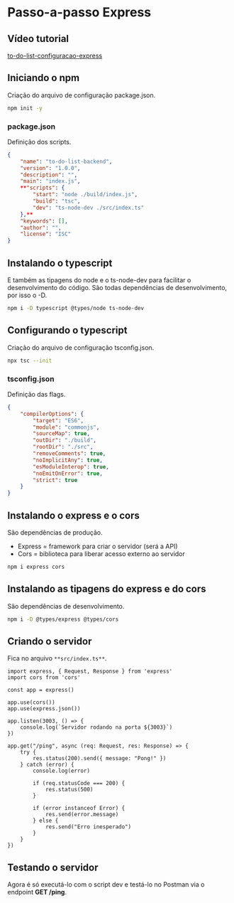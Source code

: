 # Passo-a-passo Express

## Vídeo tutorial

[to-do-list-configuracao-express](https://drive.google.com/file/d/1-LD9ECyKBvkZpQST5h8Du2VNSWcnpcpG/view?usp=share_link)

## Iniciando o npm

Criação do arquivo de configuração package.json.

```bash
npm init -y
```

### package.json

Definição dos scripts.

```json
{
    "name": "to-do-list-backend",
    "version": "1.0.0",
    "description": "",
    "main": "index.js",
    **"scripts": {
        "start": "node ./build/index.js",
        "build": "tsc",
        "dev": "ts-node-dev ./src/index.ts"
    },**
    "keywords": [],
    "author": "",
    "license": "ISC"
}
```

## Instalando o typescript

E também as tipagens do node e o ts-node-dev para facilitar o desenvolvimento do código. São todas dependências de desenvolvimento, por isso o -D.

```bash
npm i -D typescript @types/node ts-node-dev
```

## Configurando o typescript

Criação do arquivo de configuração tsconfig.json.

```bash
npx tsc --init
```

### tsconfig.json

Definição das flags.

```json
{
    "compilerOptions": {
        "target": "ES6",
        "module": "commonjs",   
        "sourceMap": true,       
        "outDir": "./build",      
        "rootDir": "./src",       
        "removeComments": true,   
        "noImplicitAny": true,      
        "esModuleInterop": true,
        "noEmitOnError": true,
        "strict": true
    }
}
```

## Instalando o express e o cors

São dependências de produção.

- Express = framework para criar o servidor (será a API)
- Cors = biblioteca para liberar acesso externo ao servidor

```bash
npm i express cors
```

## Instalando as tipagens do express e do cors

São dependências de desenvolvimento.

```bash
npm i -D @types/express @types/cors
```

## Criando o servidor

Fica no arquivo `**src/index.ts**`.

```tsx
import express, { Request, Response } from 'express'
import cors from 'cors'

const app = express()

app.use(cors())
app.use(express.json())

app.listen(3003, () => {
    console.log(`Servidor rodando na porta ${3003}`)
})

app.get("/ping", async (req: Request, res: Response) => {
    try {
        res.status(200).send({ message: "Pong!" })
    } catch (error) {
        console.log(error)

        if (req.statusCode === 200) {
            res.status(500)
        }

        if (error instanceof Error) {
            res.send(error.message)
        } else {
            res.send("Erro inesperado")
        }
    }
})
```

## Testando o servidor

Agora é só executá-lo com o script dev e testá-lo no Postman via o endpoint **GET /ping**.